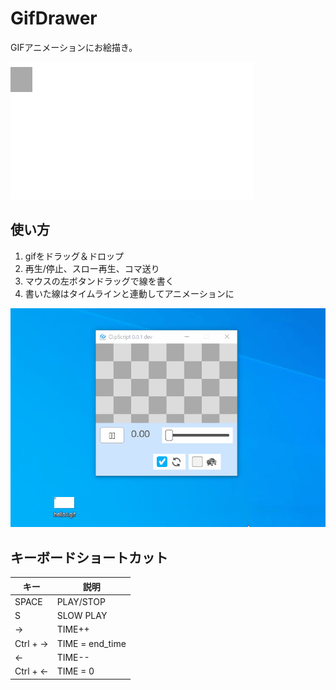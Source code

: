 # GifDrawer
GIFアニメーションにお絵描き。

![hello_with_draw.gif](resource/hello_with_draw.gif)

## 使い方
1. gifをドラッグ＆ドロップ
2. 再生/停止、スロー再生、コマ送り
3. マウスの左ボタンドラッグで線を書く
4. 書いた線はタイムラインと連動してアニメーションに

![hello_with_draw_making.gif](resource/hello_with_draw_making.gif)

## キーボードショートカット
|  キー  | 説明  |
| ---- | ---- |
|  SPACE  |  PLAY/STOP  |
|  S      | SLOW PLAY |
|  →      |  TIME++  |
|  Ctrl + → |  TIME = end_time  |
|  ←      |  TIME--   |
|  Ctrl + ← |  TIME = 0  |